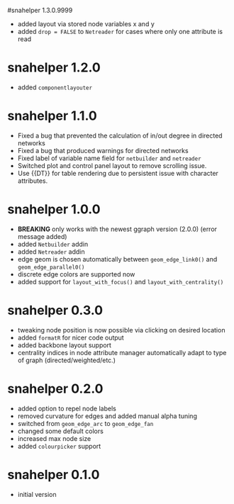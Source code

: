 #snahelper 1.3.0.9999

* added layout via stored node variables x and y 
* added `drop = FALSE` to `Netreader` for cases where only one attribute is read

# snahelper 1.2.0

* added `componentlayouter`

# snahelper 1.1.0

* Fixed a bug that prevented the calculation of in/out degree in directed networks  
* Fixed a bug that produced warnings for directed networks
* Fixed label of variable name field for `netbuilder` and `netreader`
* Switched plot and control panel layout to remove scrolling issue. 
* Use {{DT}} for table rendering due to persistent issue with character attributes.

# snahelper 1.0.0

* **BREAKING** only works with the newest ggraph version (2.0.0) (error message added)
* added `Netbuilder` addin
* added `Netreader` addin
* edge geom is chosen automatically between `geom_edge_link0()` and `geom_edge_parallel0()`
* discrete edge colors are supported now
* added support for `layout_with_focus()` and `layout_with_centrality()`

# snahelper 0.3.0

* tweaking node position is now possible via clicking on desired location
* added `formatR` for nicer code output
* added backbone layout support
* centrality indices in node attribute manager automatically adapt to type of graph (directed/weighted/etc.)

# snahelper 0.2.0

* added option to repel node labels
* removed curvature for edges and added manual alpha tuning
* switched from `geom_edge_arc` to `geom_edge_fan`
* changed some default colors
* increased max node size
* added `colourpicker` support

# snahelper 0.1.0

* initial version
